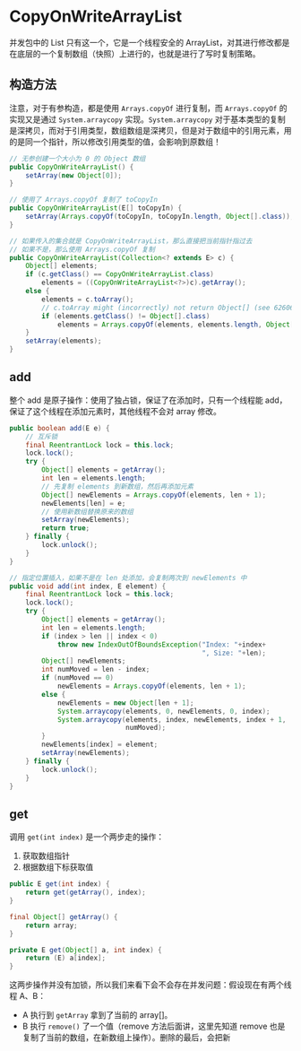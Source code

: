 # CopyOnWriteArrayList
并发包中的 List 只有这一个，它是一个线程安全的 ArrayList，对其进行修改都是在底层的一个复制数组（快照）上进行的，也就是进行了写时复制策略。

## 构造方法

注意，对于有参构造，都是使用 `Arrays.copyOf` 进行复制，而 `Arrays.copyOf` 的实现又是通过 `System.arraycopy` 实现。`System.arraycopy` 对于基本类型的复制是深拷贝，而对于引用类型，数组数组是深拷贝，但是对于数组中的引用元素，用的是同一个指针，所以修改引用类型的值，会影响到原数组！

```java
// 无参创建一个大小为 0 的 Object 数组
public CopyOnWriteArrayList() {
    setArray(new Object[0]);
}

// 使用了 Arrays.copyOf 复制了 toCopyIn
public CopyOnWriteArrayList(E[] toCopyIn) {
    setArray(Arrays.copyOf(toCopyIn, toCopyIn.length, Object[].class));
}

// 如果传入的集合就是 CopyOnWriteArrayList，那么直接把当前指针指过去
// 如果不是，那么使用 Arrays.copyOf 复制
public CopyOnWriteArrayList(Collection<? extends E> c) {
    Object[] elements;
    if (c.getClass() == CopyOnWriteArrayList.class)
        elements = ((CopyOnWriteArrayList<?>)c).getArray();
    else {
        elements = c.toArray();
        // c.toArray might (incorrectly) not return Object[] (see 6260652)
        if (elements.getClass() != Object[].class)
            elements = Arrays.copyOf(elements, elements.length, Object[].class);
    }
    setArray(elements);
}
```

## add

整个 add 是原子操作：使用了独占锁，保证了在添加时，只有一个线程能 add，保证了这个线程在添加元素时，其他线程不会对 array 修改。

```java
public boolean add(E e) {
    // 互斥锁
    final ReentrantLock lock = this.lock;
    lock.lock();
    try {
        Object[] elements = getArray();
        int len = elements.length;
        // 先复制 elements 到新数组，然后再添加元素
        Object[] newElements = Arrays.copyOf(elements, len + 1);
        newElements[len] = e;
        // 使用新数组替换原来的数组
        setArray(newElements);
        return true;
    } finally {
        lock.unlock();
    }
}

// 指定位置插入，如果不是在 len 处添加，会复制两次到 newElements 中
public void add(int index, E element) {
    final ReentrantLock lock = this.lock;
    lock.lock();
    try {
        Object[] elements = getArray();
        int len = elements.length;
        if (index > len || index < 0)
            throw new IndexOutOfBoundsException("Index: "+index+
                                                ", Size: "+len);
        Object[] newElements;
        int numMoved = len - index;
        if (numMoved == 0)
            newElements = Arrays.copyOf(elements, len + 1);
        else {
            newElements = new Object[len + 1];
            System.arraycopy(elements, 0, newElements, 0, index);
            System.arraycopy(elements, index, newElements, index + 1,
                             numMoved);
        }
        newElements[index] = element;
        setArray(newElements);
    } finally {
        lock.unlock();
    }
}
```

## get

调用 `get(int index)` 是一个两步走的操作：

1. 获取数组指针
2. 根据数组下标获取值

```java
public E get(int index) {
    return get(getArray(), index);
}

final Object[] getArray() {
    return array;
}

private E get(Object[] a, int index) {
    return (E) a[index];
}
```

这两步操作并没有加锁，所以我们来看下会不会存在并发问题：假设现在有两个线程 A、B：

- A 执行到 `getArray` 拿到了当前的 array[]。
- B 执行 `remove()` 了一个值（remove 方法后面讲，这里先知道 remove 也是复制了当前的数组，在新数组上操作）。删除的最后，会把新


